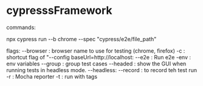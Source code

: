 # cypresssFramework

commands:

npx cypress run --b chrome --spec "cypress/e2e/file_path"

flags:
--browser : browser name to use for testing (chrome, firefox)
-c        : shortcut flag of "--config baseUrl=http://localhost:
--e2e     : Run e2e
-env      : env variables
--group   : group test cases
--headed  : show the GUI when running tests in headless mode. 
--headless: 
--record  : to record teh test run
-r        : Mocha reporter
-t        : run with tags
    